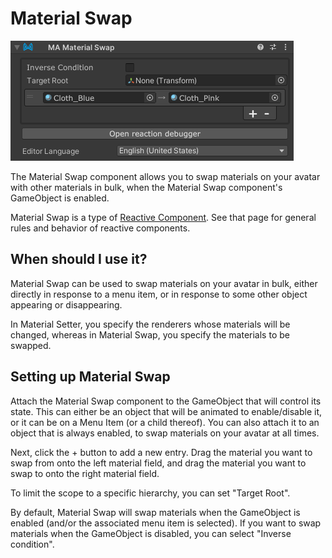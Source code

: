 ﻿# Material Swap

![Material Swap](material-swap.png)

The Material Swap component allows you to swap materials on your avatar with other materials in bulk,
when the Material Swap component's GameObject is enabled.

Material Swap is a type of [Reactive Component](./index.md). See that page for general rules and behavior of reactive
components.

## When should I use it?

Material Swap can be used to swap materials on your avatar in bulk, either directly in response to a menu item, or in
response to some other object appearing or disappearing.

In Material Setter, you specify the renderers whose materials will be changed, whereas in Material Swap, you specify the materials to be swapped.

## Setting up Material Swap

Attach the Material Swap component to the GameObject that will control its state. This can either be an object that
will be animated to enable/disable it, or it can be on a Menu Item (or a child thereof). You can also attach it to an
object that is always enabled, to swap materials on your avatar at all times.

Next, click the + button to add a new entry.
Drag the material you want to swap from onto the left material field,
and drag the material you want to swap to onto the right material field.

To limit the scope to a specific hierarchy, you can set "Target Root".

By default, Material Swap will swap materials when the GameObject is enabled (and/or the associated menu item is
selected). If you want to swap materials when the GameObject is disabled, you can select "Inverse condition".